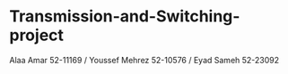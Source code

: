 # Transmission-and-Switching-project
Alaa Amar 52-11169 / Youssef Mehrez 52-10576 / Eyad Sameh 52-23092
